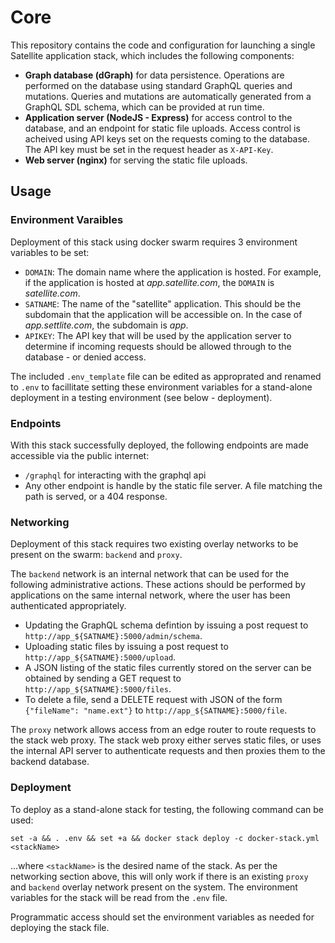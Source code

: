 # Core

This repository contains the code and configuration for launching a single Satellite application stack, which includes the following components:

- **Graph database (dGraph)** for data persistence. Operations are performed on the database using standard GraphQL queries and mutations. Queries and mutations are automatically generated from a GraphQL SDL schema, which can be provided at run time.
- **Application server (NodeJS - Express)** for access control to the database, and an endpoint for static file uploads. Access control is acheived using API keys set on the requests coming to the database. The API key must be set in the request header as `X-API-Key`.
- **Web server (nginx)** for serving the static file uploads.

## Usage

### Environment Varaibles

Deployment of this stack using docker swarm requires 3 environment variables to be set:

- `DOMAIN`: The domain name where the application is hosted. For example, if the application is hosted at _app.satellite.com_, the `DOMAIN` is _satellite.com_.
- `SATNAME`: The name of the "satellite" application. This should be the subdomain that the application will be accessible on. In the case of _app.settlite.com_, the subdomain is _app_.
- `APIKEY`: The API key that will be used by the application server to determine if incoming requests should be allowed through to the database - or denied access.

The included `.env_template` file can be edited as approprated and renamed to `.env` to facillitate setting these environment variables for a stand-alone deployment in a testing environment (see below - deployment).

### Endpoints

With this stack successfully deployed, the following endpoints are made accessible via the public internet:

- `/graphql` for interacting with the graphql api
- Any other endpoint is handle by the static file server. A file matching the path is served, or a 404 response.

### Networking

Deployment of this stack requires two existing overlay networks to be present on the swarm: `backend` and `proxy`.

The `backend` network is an internal network that can be used for the following administrative actions. These actions should be performed by applications on the same internal network, where the user has been authenticated appropriately.

- Updating the GraphQL schema defintion by issuing a post request to `http://app_${SATNAME}:5000/admin/schema`.
- Uploading static files by issuing a post request to `http://app_${SATNAME}:5000/upload`.
- A JSON listing of the static files currently stored on the server can be obtained by sending a GET request to `http://app_${SATNAME}:5000/files`.
- To delete a file, send a DELETE request with JSON of the form `{"fileName": "name.ext"}` to `http://app_${SATNAME}:5000/file`.

The `proxy` network allows access from an edge router to route requests to the stack web proxy. The stack web proxy either serves static files, or uses the internal API server to authenticate requests and then proxies them to the backend database.

### Deployment

To deploy as a stand-alone stack for testing, the following command can be used:

`set -a && . .env && set +a && docker stack deploy -c docker-stack.yml <stackName>`

...where `<stackName>` is the desired name of the stack. As per the networking section above, this will only work if there is an existing `proxy` and `backend` overlay network present on the system. The environment variables for the stack will be read from the `.env` file.

Programmatic access should set the environment variables as needed for deploying the stack file.
